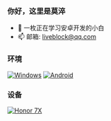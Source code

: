 ### 你好，这里是莫淬
- 🌱 一枚正在学习安卓开发的小白
- 📫 邮箱: liveblock@qq.com

### 环境
[![Windows](https://img.shields.io/badge/Windows-00BBFF?style=flat-square&logo=Windows&logoColor=FFFFFF&labelColor=00BBFF)](https://www.microsoft.com/windows11)
[![Android](https://img.shields.io/badge/Android-00C000?style=flat-square&logo=android&logoColor=FFFFFF&labelColor=00C000)](https://www.android.com/android-14/)

### 设备
[![Honor 7X](https://img.shields.io/badge/Honor%207X-000000?style=flat-square&logo=huawei&logoColor=red&labelColor=)](https://detail.zol.com.cn/1184/1183521/param.shtml)
